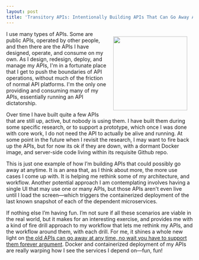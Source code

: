 ```yaml
---
layout: post
title: 'Transitory APIs: Intentionally Building APIs That Can Go Away At Anytime'
---
```

<p><img style="padding: 15px;" src="https://s3.amazonaws.com/kinlane-productions/bw-icons/bw-hourglass.png" alt="" width="200" align="right" /></p>
<p>I use many types of APIs. Some are public APIs, operated by other people, and then there are the APIs I have designed, operate, and consume on my own. As I design, redesign, deploy, and manage my APIs, I'm in a fortunate place that I get to push the boundaries of API operations, without much of the friction of normal API platforms. I'm the only one providing and consuming many of my APIs, essentially running an API dictatorship.</p>
<p>Over time I have built quite a few APIs that are still up, active, but nobody is using them. I have built them during some specific research, or to support a prototype, which once I was done with core work, I do not need the API to actually be alive and running. At some point in the future when I revisit the research, I may want to fire back up the APIs, but for now its ok if they are down, with a dormant Docker image, and server-side code living within its requisite Github repo.</p>
<p>This is just one example of how I&rsquo;m building APIs that could possibly go away at anytime. It is an area that, as I think about more, the more use cases I come up with. It is helping me rethink some of my architecture, and workflow. Another potential approach I am contemplating involves having a single UI that may use one or many APIs, but those APIs aren't even live until I load the screen&mdash;which triggers the containerized deployment of the last known snapshot of each of the dependent microservices.</p>
<p>If nothing else I&rsquo;m having fun. I&rsquo;m not sure if all these scenarios are viable in the real world, but it makes for an interesting exercise, and provides me with a kind of fire drill approach to my workflow that lets me rethink my APIs, and the workflow around them, with each drill. For me, it shines a whole new light on <a href="http://apievangelist.com/2012/04/20/apis-are-forever-wait-nothey-can-go-away-at-any-time/">the old APIs can go away at any time, no wait you have to support them forever argument</a>. Docker and containerized deployment of my APIs are really warping how I see the services I depend on&mdash;fun, fun!</p>